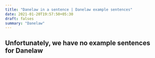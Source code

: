 ```yaml
---
title: "Danelaw in a sentence | Danelaw example sentences"
date: 2021-01-20T19:57:50+05:30
draft: falses
summary: "Danelaw"
---
```

## Unfortunately, we have no example sentences for Danelaw                 
